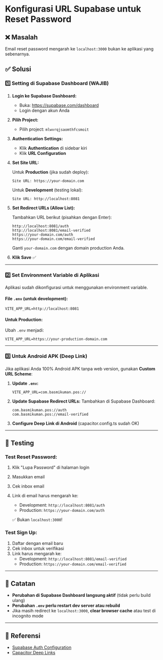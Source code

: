 # Konfigurasi URL Supabase untuk Reset Password

## ❌ Masalah
Email reset password mengarah ke `localhost:3000` bukan ke aplikasi yang sebenarnya.

## ✅ Solusi

### 1️⃣ **Setting di Supabase Dashboard (WAJIB)**

1. **Login ke Supabase Dashboard:**
   - Buka: https://supabase.com/dashboard
   - Login dengan akun Anda

2. **Pilih Project:**
   - Pilih project: `mlwvrqjsaomthfcsmoit`

3. **Authentication Settings:**
   - Klik **Authentication** di sidebar kiri
   - Klik **URL Configuration**

4. **Set Site URL:**
   
   Untuk **Production** (jika sudah deploy):
   ```
   Site URL: https://your-domain.com
   ```
   
   Untuk **Development** (testing lokal):
   ```
   Site URL: http://localhost:8081
   ```

5. **Set Redirect URLs (Allow List):**
   
   Tambahkan URL berikut (pisahkan dengan Enter):
   ```
   http://localhost:8081/auth
   http://localhost:8081/email-verified
   https://your-domain.com/auth
   https://your-domain.com/email-verified
   ```
   
   Ganti `your-domain.com` dengan domain production Anda.

6. **Klik Save** ✅

---

### 2️⃣ **Set Environment Variable di Aplikasi**

Aplikasi sudah dikonfigurasi untuk menggunakan environment variable.

#### File `.env` (untuk development):
```env
VITE_APP_URL=http://localhost:8081
```

#### Untuk Production:
Ubah `.env` menjadi:
```env
VITE_APP_URL=https://your-production-domain.com
```

---

### 3️⃣ **Untuk Android APK (Deep Link)**

Jika aplikasi Anda 100% Android APK tanpa web version, gunakan **Custom URL Scheme**:

1. **Update `.env`:**
   ```env
   VITE_APP_URL=com.basmikuman.pos://
   ```

2. **Update Supabase Redirect URLs:**
   Tambahkan di Supabase Dashboard:
   ```
   com.basmikuman.pos://auth
   com.basmikuman.pos://email-verified
   ```

3. **Configure Deep Link di Android** (capacitor.config.ts sudah OK)

---

## 🧪 Testing

### Test Reset Password:
1. Klik "Lupa Password" di halaman login
2. Masukkan email
3. Cek inbox email
4. Link di email harus mengarah ke:
   - Development: `http://localhost:8081/auth`
   - Production: `https://your-domain.com/auth`
   
   ✅ Bukan `localhost:3000`!

### Test Sign Up:
1. Daftar dengan email baru
2. Cek inbox untuk verifikasi
3. Link harus mengarah ke:
   - Development: `http://localhost:8081/email-verified`
   - Production: `https://your-domain.com/email-verified`

---

## 📝 Catatan

- **Perubahan di Supabase Dashboard langsung aktif** (tidak perlu build ulang)
- **Perubahan `.env` perlu restart dev server atau rebuild**
- Jika masih redirect ke `localhost:3000`, **clear browser cache** atau test di incognito mode

---

## 🔗 Referensi

- [Supabase Auth Configuration](https://supabase.com/docs/guides/auth/auth-email#configure-email-settings)
- [Capacitor Deep Links](https://capacitorjs.com/docs/guides/deep-links)
